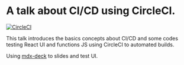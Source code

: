 # A talk about CI/CD using CircleCI.
[![CircleCI](https://circleci.com/gh/murillo94/circleci-talk.svg?style=svg)](https://circleci.com/gh/murillo94/circleci-talk)

This talk introduces the basics concepts about CI/CD and some codes testing React UI and functions JS using CircleCI to automated builds.

Using [mdx-deck](https://github.com/jxnblk/mdx-deck) to slides and test UI.
